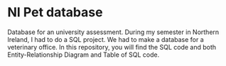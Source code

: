 # NI Pet database
Database for an university assessment.
During my semester in Northern Ireland, I had to do a SQL project. We had to make a database for a veterinary office.
In this repository, you will find the SQL code and both Entity-Relationship Diagram and Table of SQL code.